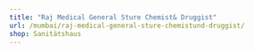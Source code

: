 ```yaml
---
title: "Raj Medical General Sture Chemist& Druggist"
url: /mumbai/raj-medical-general-sture-chemistund-druggist/
shop: Sanitätshaus
---
```

